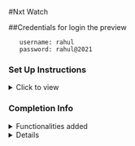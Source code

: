 #Nxt Watch

##Credentials for login the preview
```text
   username: rahul
   password: rahul@2021

  ```




### Set Up Instructions

<details>
<summary>Click to view</summary>

- Download dependencies by running `npm install`
- Start up the app using `npm start`
</details>

### Completion Info

<details>
<summary>Functionalities added</summary>
<br/>

The app have the following functionalities

- Initially, the app is in **light** theme

- **Login Route**

  - When a invalid username and password are provided and the Login button is clicked, then the respective error message received from the response will be displayed
  - When a valid username and password are provided and the Login button is clicked, then the page should be navigated to the **Home** route
  - When an _unauthenticated_ user, tries to access the `HomeRoute`, `TrendingRoute`, `GamingRoute`, `SavedVideosRoute`, `VideoDetailsRoute`, then the page will be navigated to **Login** route
  - When an _authenticated_ user, tries to access the `HomeRoute`, `TrendingRoute`, `GamingRoute`, `SavedVideosRoute`, `VideoDetailsRoute`, then the page will be navigated to the respective route
  - When an authenticated user tries to access the `LoginRoute`, then the page will be navigated to the **Home** route
  - When show password checkbox is checked, then the password will be shown
  - When show password checkbox is unchecked, then the password will be masked

- **Home Route**

  - When an authenticated user opens the **Home** Route,
    - An HTTP GET request will be made to **homeVideosApiUrl** with query parameter as `search` and its initial value as empty string
      - **_Loader_** should be displayed while the HTTP request is fetching the data
      - After the data is fetched successfully, it displays the list of videos received in the response
      - If the HTTP GET request made is unsuccessful, then the [Failure view](https://assets.ccbp.in/frontend/content/react-js/nxt-watch-home-failure-light-theme-lg-output.png) will be displayed
        - When the **Retry** button is clicked, an HTTP GET request will be made to **homeVideosApiUrl**
    - When a non-empty value is provided in the Search Input and button with search icon is clicked
      - Makes an HTTP GET request to the **homeVideosApiUrl** with `jwt_token` in the Cookies and query parameter `search` with value as the text provided in the Search Input
      - **_Loader_** will be displayed while the HTTP request is fetching the data
      - After the data is fetched successfully, displays the list of videos received in the response
    - When the HTTP GET request made to the **homeVideosApiUrl** returns an empty list for videos then [No Videos View](https://assets.ccbp.in/frontend/content/react-js/nxt-watch-home-no-videos-light-theme-lg-output.png) will be displayed
  - When the **website logo** image is clicked, the page will be navigated to the **Home** route
  - When a **Video** is clicked, the page will be navigated to the **Video Item Details** route
  - Clicks on the **Trending** link in the Sidebar is clicked, then the page will be navigated to the **Trending** route
  - Clicks on the **Gaming** link in the Sidebar is clicked, then the page will be navigated to the **Gaming** route
  - Clicks on the **Saved Videos** link in the Sidebar is clicked, then the page will be navigated to the **SavedVideos** route

- **Trending Route**

  - When an authenticated user opens the **Trending** Route,
    - An HTTP GET request will be made to **trendingVideosApiUrl**
      - **_Loader_** will be displayed while the HTTP request is fetching the data
      - After the data is fetched successfully, display the list of videos received in the response
      - If the HTTP GET request made is unsuccessful, then the [Failure view](https://assets.ccbp.in/frontend/content/react-js/nxt-watch-trending-failure-light-theme-lg-output.png) will be displayed
        - When the **Retry** button is clicked, an HTTP GET request will be made to **trendingVideosApiUrl**
  - When the **website logo** image is clicked, the page will be navigated to the **Home** route
  - When a **Video** is clicked, the page will be navigated to the **Video Item Details** route
  - Clicks on the **Home** link in the Sidebar is clicked, then the page will be navigated to the **Home** route
  - Clicks on the **Gaming** link in the Sidebar is clicked, then the page will be navigated to the **Gaming** route
  - Clicks on the **Saved Videos** link in the Sidebar is clicked, then the page will be navigated to the **SavedVideos** route

- **Gaming Route**

  - When an authenticated user opens the **Gaming** Route,
    - An HTTP GET request will be made to **gamingVideosApiUrl**
      - **_Loader_** will be displayed while the HTTP request is fetching the data
      - After the data is fetched successfully, displays the list of videos received in the response
      - If the HTTP GET request made is unsuccessful, then the [Failure view](https://assets.ccbp.in/frontend/content/react-js/nxt-watch-gaming-failure-light-theme-lg-output.png) will be displayed
        - When the **Retry** button is clicked, an HTTP GET request will be made to **gamingVideosApiUrl**
  - When the **website logo** image is clicked, the page will be navigated to the **Home** route
  - When a **Video** is clicked, the page will be navigated to the **Video Item Details** route
  - Clicks on the **Home** link in the Sidebar is clicked, then the page will be navigated to the **Home** route
  - Clicks on the **Trending** link in the Sidebar is clicked, then the page will be navigated to the **Trending** route
  - Clicks on the **Saved Videos** link in the Sidebar is clicked, then the page will be navigated to the **SavedVideos** route

- **Video Item Details Route**

  - When an authenticated user opens the **Video Item Details** route
    - An HTTP GET request will be made to **videoItemDetailsApiUrl** with `jwt_token` in the Cookies and `video_id` as path parameter
      - **_loader_** will be displayed while the HTTP request is fetching the data
      - After the HTTP request is successful, the response received will be displayed
      - If the HTTP GET request made is unsuccessful, then the [Failure view](https://assets.ccbp.in/frontend/content/react-js/nxt-watch-video-item-details-failure-light-theme-lg-output.png) will be displayed
        - When the **Retry** button is clicked, an HTTP GET request will be made to **videoItemDetailsApiUrl**
  - Corresponding video will be displayed using `react-player` package
  - Initially, all the three buttons (Like, Dislike, Save) will be inactive
  - When the **Like** button is clicked,
    - It will change to an active state
    - If the **Dislike** button is already in the active state, then the **Dislike** button needs to be changed to the inactive state
  - When the **Dislike** button is clicked,

    - It will change to an active state
    - If the **Like** button is already in the active state, then the **Like** button needs to be changed to the inactive state

  - When the **Save** button is clicked
    - The button will change to an active state and the respective video details should be added to the list of saved videos
    - **Save** button text will be changed to **Saved**
  - When the **Saved** button is clicked
    - The button will change to an inactive state and the respective video details will be removed from the list of saved videos
    - **Saved** button text will be changed to **Save**

- **SavedVideos Route**

  - When an authenticated user opens the **SavedVideos** Route,
    - If the list of saved videos is empty, then [No Saved Videos Found View](https://assets.ccbp.in/frontend/content/react-js/nxt-watch-no-saved-videos-light-theme-lg-output.png) will be displayed
    - The **Videos** in the list of saved videos will be displayed as a list of videos
  - When the **website logo** image is clicked, the page will be navigated to the **Home** route
  - When a **Video** is clicked, then the page will be navigated to the **Video Item Details** route
  - Clicks on the **Home** link in the Sidebar is clicked, then the page will be navigated to the **Home** route
  - Clicks on the **Trending** link in the Sidebar, then the page will be navigated to the **Trending** route
  - Clicks on the **Gaming** link in the Sidebar is clicked, then the page will be navigated to the **Gaming** route

- **Not Found Route**

  - When a random path is provided in the URL then the page will navigates to the **Not Found** route

- When the **theme** button in the header is clicked, then the theme will be changed accordingly

- **Logout**
  - When the **Logout** button in the header is clicked, then the [Logout Popup](https://assets.ccbp.in/frontend/content/react-js/nxt-watch-logout-popup-light-theme-lg-output.png) will be displayed
    - When **Cancel** button is clicked, then the popup will be closed and the page should not be navigated
    - When **Confirm** button is clicked, then the page will be navigated to the **Login** route

</details>

<details>
- User credentials

  ```text
   username: rahul
   password: rahul@2021

  ```
</details>
